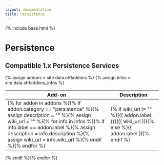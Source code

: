 ```yaml
---
layout: documentation
title: Persistence
---
```


{% include base.html %}

# Persistence

## Compatible 1.x Persistence Services

{% assign addons = site.data.oh1addons %}
{% assign infos = site.data.oh1addons_infos %}

| Add-on | Description |
|--------|-------------|
{% for addon in addons %}{% if addon.category == "persistence" %}{% assign description = "" %}{% assign wiki_url = "" %}{% for info in infos %}{% if info.label == addon.label %}{% assign description = info.description %}{% assign wiki_url = info.wiki_url %}{% endif %}{% endfor %}|  {% if wiki_url != "" %}[{{ addon.label }}]({{ wiki_url }}){% else %}{{ addon.label }}{% endif %} | {{ description }} |
{% endif %}{% endfor %}
